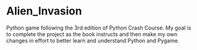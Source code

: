 # Alien_Invasion
Python game following the 3rd edition of Python Crash Course. My goal is to complete the project as the book instructs and then make my own changes in effort to better learn and understand Python and Pygame.
